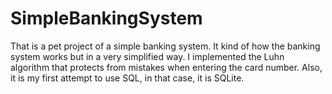 # SimpleBankingSystem
That is a pet project of a simple banking system. It kind of how the banking system works but in a very simplified way.
I implemented the Luhn algorithm that protects from mistakes when entering the card number. 
Also, it is my first attempt to use SQL, in that case, it is SQLite.


